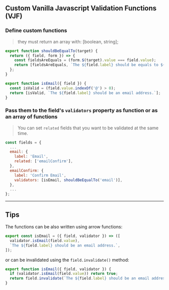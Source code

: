 ## Custom Vanilla Javascript Validation Functions (VJF)

### Define custom functions

> they must return an array with: [boolean, string];

```javascript
export function shouldBeEqualTo(target) {
  return ({ field, form }) => {
    const fieldsAreEquals = (form.$(target).value === field.value);
    return [fieldsAreEquals, `The ${field.label} should be equals to ${form.$(target).label}`];
  };
}

export function isEmail({ field }) {
  const isValid = (field.value.indexOf('@') > 0);
  return [isValid, `The ${field.label} should be an email address.`];
}
```

### Pass them to the field's `validators` property as function or as an array of functions

> You can set `related` fields that you want to be validated at the same time.

```javascript
const fields = {
  ...
  email: {
    label: 'Email',
    related: ['emailConfirm'],
  },
  emailConfirm: {
    label: 'Confirm Email',
    validators: [isEmail, shouldBeEqualTo('email')],
  },
  ...
};
```

---

## Tips

The functions can be also written using arrow functions:

```javascript
export const isEmail = ({ field, validator }) => ([
  validator.isEmail(field.value),
  `The ${field.label} should be an email address.`,
]);
```

or can be invalidated using the `field.invalidate()` method:

```javascript
export function isEmail({ field, validator }) {
  if (validator.isEmail(field.value)) return true;
  return field.invalidate(`The ${field.label} should be an email address.`);
}
```

